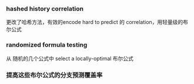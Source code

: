 ### hashed history correlation
更改了哈希方法，有效的encode hard to predict 的 correlation，用轻量级的布尔公式
### randomized formula testing
从 随机的几个公式中 select a locally-optimal 布尔公式 

### 提高这些布尔公式的分支预测覆盖率
